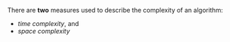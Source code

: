 There are **two** measures used to describe the complexity of an algorithm:
* *time complexity*, and
* *space complexity*
